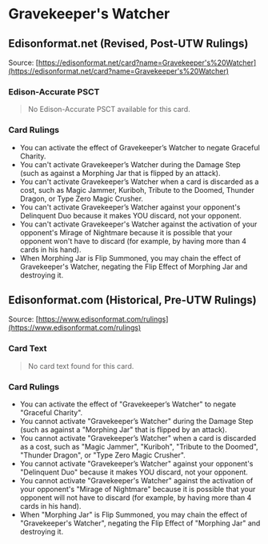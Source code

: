 # Gravekeeper's Watcher

## Edisonformat.net (Revised, Post-UTW Rulings)

Source: [https://edisonformat.net/card?name=Gravekeeper's%20Watcher](https://edisonformat.net/card?name=Gravekeeper's%20Watcher)

### Edison-Accurate PSCT

> No Edison-Accurate PSCT available for this card.

### Card Rulings

*   You can activate the effect of Gravekeeper’s Watcher to negate Graceful Charity.
*   You can't activate Gravekeeper’s Watcher during the Damage Step (such as against a Morphing Jar that is flipped by an attack).
*   You can't activate Gravekeeper’s Watcher when a card is discarded as a cost, such as Magic Jammer, Kuriboh, Tribute to the Doomed, Thunder Dragon, or Type Zero Magic Crusher.
*   You can't activate Gravekeeper’s Watcher against your opponent's Delinquent Duo because it makes YOU discard, not your opponent.
*   You can't activate Gravekeeper's Watcher against the activation of your opponent's Mirage of Nightmare because it is possible that your opponent won't have to discard (for example, by having more than 4 cards in his hand).
*   When Morphing Jar is Flip Summoned, you may chain the effect of Gravekeeper's Watcher, negating the Flip Effect of Morphing Jar and destroying it.


## Edisonformat.com (Historical, Pre-UTW Rulings)

Source: [https://www.edisonformat.com/rulings](https://www.edisonformat.com/rulings)

### Card Text

> No card text found for this card.

### Card Rulings

*   You can activate the effect of "Gravekeeper’s Watcher" to negate "Graceful Charity".
*   You cannot activate "Gravekeeper’s Watcher" during the Damage Step (such as against a "Morphing Jar" that is flipped by an attack).
*   You cannot activate "Gravekeeper’s Watcher" when a card is discarded as a cost, such as "Magic Jammer", "Kuriboh", "Tribute to the Doomed", "Thunder Dragon", or "Type Zero Magic Crusher".
*   You cannot activate "Gravekeeper’s Watcher" against your opponent's "Delinquent Duo" because it makes YOU discard, not your opponent.
*   You cannot activate "Gravekeeper's Watcher" against the activation of your opponent's "Mirage of Nightmare" because it is possible that your opponent will not have to discard (for example, by having more than 4 cards in his hand).
*   When "Morphing Jar" is Flip Summoned, you may chain the effect of "Gravekeeper's Watcher", negating the Flip Effect of "Morphing Jar" and destroying it.


